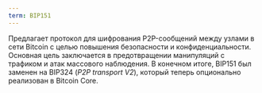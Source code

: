 ```yaml
---
term: BIP151
---
```


Предлагает протокол для шифрования P2P-сообщений между узлами в сети Bitcoin с целью повышения безопасности и конфиденциальности. Основная цель заключается в предотвращении манипуляций с трафиком и атак массового наблюдения. В конечном итоге, BIP151 был заменен на BIP324 (*P2P transport V2*), который теперь опционально реализован в Bitcoin Core.